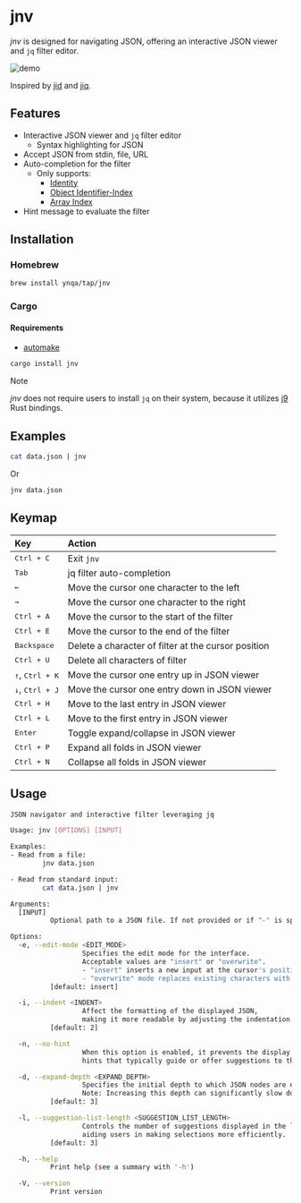 # jnv

*jnv* is designed for navigating JSON,
offering an interactive JSON viewer and `jq` filter editor.

![demo](https://github.com/ynqa/jnv/assets/6745370/625599ca-6c95-4cc1-bddf-d724ec32e676)

Inspired by [jid](https://github.com/simeji/jid)
and [jiq](https://github.com/fiatjaf/jiq).

## Features

- Interactive JSON viewer and `jq` filter editor
  - Syntax highlighting for JSON
- Accept JSON from stdin, file, URL
- Auto-completion for the filter
  - Only supports:
    - [Identity](https://jqlang.github.io/jq/manual/#identity)
    - [Object Identifier-Index](https://jqlang.github.io/jq/manual/#object-identifier-index)
    - [Array Index](https://jqlang.github.io/jq/manual/#array-index)
- Hint message to evaluate the filter

## Installation

### Homebrew

```bash
brew install ynqa/tap/jnv
```

### Cargo

#### Requirements

- [automake](https://www.gnu.org/software/automake/)

```bash
cargo install jnv
```

> [!NOTE]
> *jnv* does not require users to install `jq` on their system,
> because it utilizes [j9](https://github.com/ynqa/j9) Rust bindings.

## Examples

```bash
cat data.json | jnv
```

Or

```bash
jnv data.json
```

## Keymap

| Key                  | Action
| :-                   | :-
| <kbd>Ctrl + C</kbd>  | Exit `jnv`
| <kbd>Tab</kbd>       | jq filter auto-completion
| <kbd>←</kbd>         | Move the cursor one character to the left
| <kbd>→</kbd>         | Move the cursor one character to the right
| <kbd>Ctrl + A</kbd>  | Move the cursor to the start of the filter
| <kbd>Ctrl + E</kbd>  | Move the cursor to the end of the filter
| <kbd>Backspace</kbd> | Delete a character of filter at the cursor position
| <kbd>Ctrl + U</kbd>  | Delete all characters of filter
| <kbd>↑</kbd>, <kbd>Ctrl + K</kbd> | Move the cursor one entry up in JSON viewer
| <kbd>↓</kbd>, <kbd>Ctrl + J</kbd> | Move the cursor one entry down in JSON viewer
| <kbd>Ctrl + H</kbd>  | Move to the last entry in JSON viewer
| <kbd>Ctrl + L</kbd>  | Move to the first entry in JSON viewer
| <kbd>Enter</kbd>     | Toggle expand/collapse in JSON viewer
| <kbd>Ctrl + P</kbd>  | Expand all folds in JSON viewer
| <kbd>Ctrl + N</kbd>  | Collapse all folds in JSON viewer

## Usage

```bash
JSON navigator and interactive filter leveraging jq

Usage: jnv [OPTIONS] [INPUT]

Examples:
- Read from a file:
        jnv data.json

- Read from standard input:
        cat data.json | jnv

Arguments:
  [INPUT]
          Optional path to a JSON file. If not provided or if "-" is specified, reads from standard input

Options:
  -e, --edit-mode <EDIT_MODE>
                  Specifies the edit mode for the interface.
                  Acceptable values are "insert" or "overwrite".
                  - "insert" inserts a new input at the cursor's position.
                  - "overwrite" mode replaces existing characters with new input at the cursor's position.
          [default: insert]

  -i, --indent <INDENT>
                  Affect the formatting of the displayed JSON,
                  making it more readable by adjusting the indentation level.
          [default: 2]

  -n, --no-hint
                  When this option is enabled, it prevents the display of
                  hints that typically guide or offer suggestions to the user.

  -d, --expand-depth <EXPAND_DEPTH>
                  Specifies the initial depth to which JSON nodes are expanded in the visualization.
                  Note: Increasing this depth can significantly slow down the display for large datasets.
          [default: 3]

  -l, --suggestion-list-length <SUGGESTION_LIST_LENGTH>
                  Controls the number of suggestions displayed in the list,
                  aiding users in making selections more efficiently.
          [default: 3]

  -h, --help
          Print help (see a summary with '-h')

  -V, --version
          Print version
```

